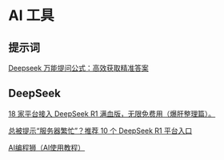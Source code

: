 # AI 工具

## 提示词

[Deepseek 万能提问公式：高效获取精准答案](https://juejin.cn/post/7472626857294594100)

## DeepSeek

[18 家平台接入 DeepSeek R1 满血版，无限免费用（爆肝整理篇）。](https://juejin.cn/post/7473452650531897381)

[总被提示“服务器繁忙”？推荐 10 个 DeepSeek R1 平台入口](https://juejin.cn/post/7472717871036219444)

[AI编程狮（AI使用教程）](https://www.gitschool.cn/tutorial)
